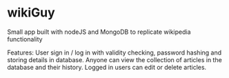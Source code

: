 # wikiGuy
Small app built with nodeJS and MongoDB to replicate wikipedia functionality


Features:
  User sign in / log in with validity checking, password hashing and storing details in database.
  Anyone can view the collection of articles in the database and their history.
  Logged in users can edit or delete articles.
